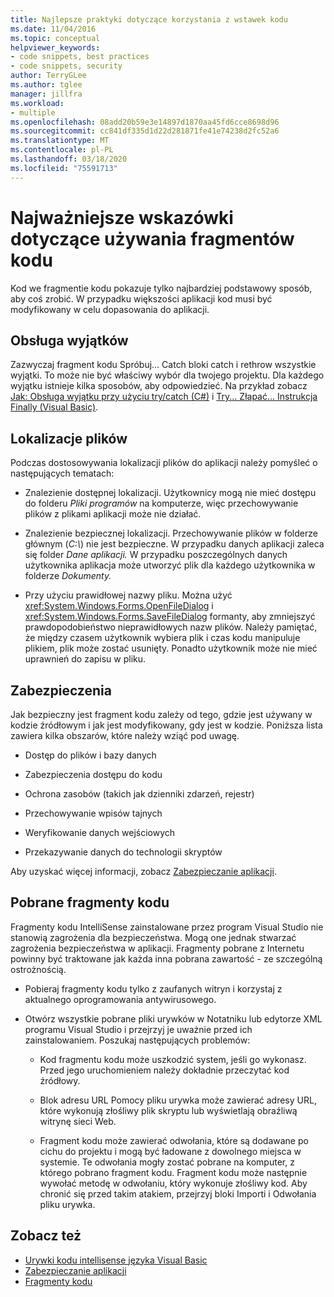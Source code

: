 ```yaml
---
title: Najlepsze praktyki dotyczące korzystania z wstawek kodu
ms.date: 11/04/2016
ms.topic: conceptual
helpviewer_keywords:
- code snippets, best practices
- code snippets, security
author: TerryGLee
ms.author: tglee
manager: jillfra
ms.workload:
- multiple
ms.openlocfilehash: 08add20b59e3e14897d1870aa45fd6cce8698d96
ms.sourcegitcommit: cc841df335d1d22d281871fe41e74238d2fc52a6
ms.translationtype: MT
ms.contentlocale: pl-PL
ms.lasthandoff: 03/18/2020
ms.locfileid: "75591713"
---
```

# <a name="best-practices-for-using-code-snippets"></a>Najważniejsze wskazówki dotyczące używania fragmentów kodu

Kod we fragmentie kodu pokazuje tylko najbardziej podstawowy sposób, aby coś zrobić. W przypadku większości aplikacji kod musi być modyfikowany w celu dopasowania do aplikacji.

## <a name="handling-exceptions"></a>Obsługa wyjątków

Zazwyczaj fragment kodu Spróbuj... Catch bloki catch i rethrow wszystkie wyjątki. To może nie być właściwy wybór dla twojego projektu. Dla każdego wyjątku istnieje kilka sposobów, aby odpowiedzieć. Na przykład zobacz [Jak: Obsługa wyjątku przy użyciu try/catch (C#)](/dotnet/csharp/programming-guide/exceptions/how-to-handle-an-exception-using-try-catch) i [Try... Złapać... Instrukcja Finally (Visual Basic)](/dotnet/visual-basic/language-reference/statements/try-catch-finally-statement).

## <a name="file-locations"></a>Lokalizacje plików

Podczas dostosowywania lokalizacji plików do aplikacji należy pomyśleć o następujących tematach:

- Znalezienie dostępnej lokalizacji. Użytkownicy mogą nie mieć dostępu do folderu *Pliki programów* na komputerze, więc przechowywanie plików z plikami aplikacji może nie działać.

- Znalezienie bezpiecznej lokalizacji. Przechowywanie plików w folderze głównym (*C:\\*) nie jest bezpieczne. W przypadku danych aplikacji zaleca się folder *Dane aplikacji.* W przypadku poszczególnych danych użytkownika aplikacja może utworzyć plik dla każdego użytkownika w folderze *Dokumenty.*

- Przy użyciu prawidłowej nazwy pliku. Można użyć <xref:System.Windows.Forms.OpenFileDialog> i <xref:System.Windows.Forms.SaveFileDialog> formanty, aby zmniejszyć prawdopodobieństwo nieprawidłowych nazw plików. Należy pamiętać, że między czasem użytkownik wybiera plik i czas kodu manipuluje plikiem, plik może zostać usunięty. Ponadto użytkownik może nie mieć uprawnień do zapisu w pliku.

## <a name="security"></a>Zabezpieczenia

Jak bezpieczny jest fragment kodu zależy od tego, gdzie jest używany w kodzie źródłowym i jak jest modyfikowany, gdy jest w kodzie. Poniższa lista zawiera kilka obszarów, które należy wziąć pod uwagę.

- Dostęp do plików i bazy danych

- Zabezpieczenia dostępu do kodu

- Ochrona zasobów (takich jak dzienniki zdarzeń, rejestr)

- Przechowywanie wpisów tajnych

- Weryfikowanie danych wejściowych

- Przekazywanie danych do technologii skryptów

Aby uzyskać więcej informacji, zobacz [Zabezpieczanie aplikacji](../ide/securing-applications.md).

## <a name="downloaded-code-snippets"></a>Pobrane fragmenty kodu

Fragmenty kodu IntelliSense zainstalowane przez program Visual Studio nie stanowią zagrożenia dla bezpieczeństwa. Mogą one jednak stwarzać zagrożenia bezpieczeństwa w aplikacji. Fragmenty pobrane z Internetu powinny być traktowane jak każda inna pobrana zawartość - ze szczególną ostrożnością.

- Pobieraj fragmenty kodu tylko z zaufanych witryn i korzystaj z aktualnego oprogramowania antywirusowego.

- Otwórz wszystkie pobrane pliki urywków w Notatniku lub edytorze XML programu Visual Studio i przejrzyj je uważnie przed ich zainstalowaniem. Poszukaj następujących problemów:

  - Kod fragmentu kodu może uszkodzić system, jeśli go wykonasz. Przed jego uruchomieniem należy dokładnie przeczytać kod źródłowy.

  - Blok adresu URL Pomocy pliku urywka może zawierać adresy URL, które wykonują złośliwy plik skryptu lub wyświetlają obraźliwą witrynę sieci Web.

  - Fragment kodu może zawierać odwołania, które są dodawane po cichu do projektu i mogą być ładowane z dowolnego miejsca w systemie. Te odwołania mogły zostać pobrane na komputer, z którego pobrano fragment kodu. Fragment kodu może następnie wywołać metodę w odwołaniu, który wykonuje złośliwy kod. Aby chronić się przed takim atakiem, przejrzyj bloki Importi i Odwołania pliku urywka.

## <a name="see-also"></a>Zobacz też

- [Urywki kodu intellisense języka Visual Basic](/dotnet/visual-basic/developing-apps/using-ide/intellisense-code-snippets)
- [Zabezpieczanie aplikacji](../ide/securing-applications.md)
- [Fragmenty kodu](../ide/code-snippets.md)
